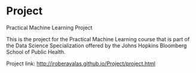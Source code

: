 # Project
Practical Machine Learning Project

This is the project for the Practical Machine Learning course that is part of the Data Science Specialization offered by the
Johns Hopkins Bloomberg School of Public Health.

Project link: http://jroberayalas.github.io/Project/project.html
